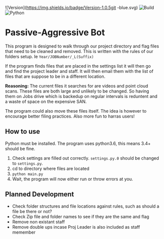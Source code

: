 
![Version](https://img.shields.io/badge/Version-1.0.5git -blue.svg)
![Build](https://img.shields.io/badge/Build-passing-green.svg)
![Python](https://img.shields.io/badge/Python-3.6-yellow.svg)


# Passive-Aggressive Bot

This program is designed to walk through our project directory and flag files that need to be cleaned and removed. This is written with the rules of our folders setup. Ie `Year/JOBNumber/_L(Suffix)`

If the program finds files that are placed in the settings list it will then go and find the project leader and staff. It will then email them with the list of files that are suppose to be in a different location.

**Reasoning:** The current files it searches for are videos and point cloud scans. These files are both large and unlikely to be changed. So having them on Jobs drive which is backedup on regular intervals is reduntent and a waste of space on the expensive SAN.

The program could also move these files itself. The idea is however to encourage better filing practices. Also more fun to harras users! 

## How to use
Python must be installed. The program uses python3.6, this means 3.4+ should be fine. 
1. Check settings are filled out correctly. `settings.py.0` should be changed to `settings.py`.
2. cd to directory where files are located
3. `python main.py`
4. Wait, the program will now either run or throw errors at you. 


## Planned Development
- Check folder structures and file locations against rules, such as should a file be there or not?
- Check Zip file and folder names to see if they are the same and flag
- Remove non existant staff
- Remove double ups incase Proj Leader is also included as staff memember

